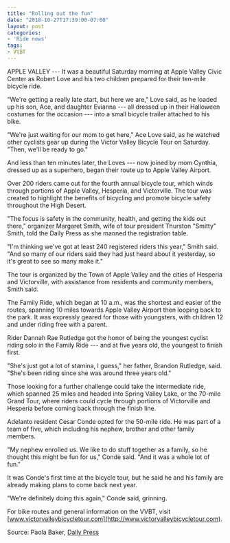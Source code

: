 ```yaml
---
title: "Rolling out the fun"
date: "2018-10-27T17:39:00-07:00"
layout: post
categories:
- 'Ride news'
tags:
- VVBT
---
```


APPLE VALLEY --- It was a beautiful Saturday morning at Apple Valley Civic Center as Robert Love and his two children prepared for their ten-mile bicycle ride.

"We're getting a really late start, but here we are," Love said, as he loaded up his son, Ace, and daughter Evianna --- all dressed up in their Halloween costumes for the occasion --- into a small bicycle trailer attached to his bike.

"We're just waiting for our mom to get here," Ace Love said, as he watched other cyclists gear up during the Victor Valley Bicycle Tour on Saturday. "Then, we'll be ready to go."

And less than ten minutes later, the Loves --- now joined by mom Cynthia, dressed up as a superhero, began their route up to Apple Valley Airport.

Over 200 riders came out for the fourth annual bicycle tour, which winds through portions of Apple Valley, Hesperia, and Victorville. The tour was created to highlight the benefits of bicycling and promote bicycle safety throughout the High Desert.

"The focus is safety in the community, health, and getting the kids out there," organizer Margaret Smith, wife of tour president Thurston "Smitty" Smith, told the Daily Press as she manned the registration table.

"I'm thinking we've got at least 240 registered riders this year," Smith said. "And so many of our riders said they had just heard about it yesterday, so it's great to see so many make it."

The tour is organized by the Town of Apple Valley and the cities of Hesperia and Victorville, with assistance from residents and community members, Smith said.

The Family Ride, which began at 10 a.m., was the shortest and easier of the routes, spanning 10 miles towards Apple Valley Airport then looping back to the park. It was expressly geared for those with youngsters, with children 12 and under riding free with a parent.

Rider Dannah Rae Rutledge got the honor of being the youngest cyclist riding solo in the Family Ride --- and at five years old, the youngest to finish first.

"She's just got a lot of stamina, I guess," her father, Brandon Rutledge, said. "She's been riding since she was around three years old."

Those looking for a further challenge could take the intermediate ride, which spanned 25 miles and headed into Spring Valley Lake, or the 70-mile Grand Tour, where riders could cycle through portions of Victorville and Hesperia before coming back through the finish line.

Adelanto resident Cesar Conde opted for the 50-mile ride. He was part of a team of five, which including his nephew, brother and other family members.

"My nephew enrolled us. We like to do stuff together as a family, so he thought this might be fun for us," Conde said. "And it was a whole lot of fun."

It was Conde's first time at the bicycle tour, but he said he and his family are already making plans to come back next year.

"We're definitely doing this again," Conde said, grinning.

For bike routes and general information on the VVBT, visit [www.victorvalleybicycletour.com](http://www.victorvalleybicycletour.com).

Source: Paola Baker, [Daily Press](https://www.vvdailypress.com)

